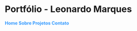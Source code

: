 # Portfólio - Leonardo Marques

<strong style="color: #39f;">
    Home
    Sobre
    Projetos
    Contato
</strong>
